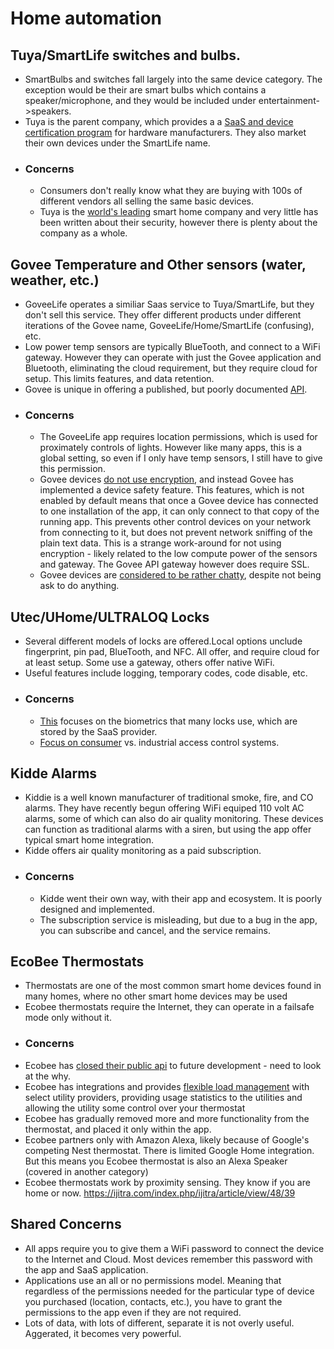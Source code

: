 # Home automation

## Tuya/SmartLife switches and bulbs.  
- SmartBulbs and switches fall largely into the same device category.  The exception would be their are smart bulbs which contains a speaker/microphone, and they would be included under entertainment->speakers.  
- Tuya is the parent company, which provides a a [SaaS and device certification program](https://www.tuya.com/platform/vas/works-with) for hardware manufacturers.  They also market their own devices under the SmartLife name.  
- ### Concerns
   - Consumers don't really know what they are buying with 100s of different vendors all selling the same basic devices. 
   - Tuya is the [world's leading](https://www.atlantis-press.com/proceedings/icssed-22/125973899) smart home company and very little has been written about their security, however there is plenty about the company as a whole.

## Govee Temperature and Other sensors (water, weather, etc.)
- GoveeLife operates a similiar Saas service to Tuya/SmartLife, but they don't sell this service.  They offer different products under different iterations of the Govee name, GoveeLife/Home/SmartLife (confusing), etc.  
- Low power temp sensors are typically BlueTooth, and connect to a WiFi gateway.  However they can operate with just the Govee application and Bluetooth, eliminating the cloud requirement, but they require cloud for setup.  This limits features, and data retention.
- Govee is unique in offering a published, but poorly documented [API](https://developer.govee.com/docs/getting-started).
- ### Concerns  
  - The GoveeLife app requires location permissions, which is used for proximately controls of lights.  However like many apps, this is a global setting, so even if I only have temp sensors, I still have to give this permission.
  - Govee devices [do not use encryption](https://community.home-assistant.io/t/security-concerns-with-govee-devices-seeking-solutions-and-alternatives-h5072-h5075/683314/2), and instead Govee has implemented a device safety feature.  This features, which is not enabled by default means that once a Govee device has connected to one installation of the app, it can only connect to that copy of the running app.  This prevents other control devices on your network from connecting to it, but does not prevent network sniffing of the plain text data.  This is a strange work-around for not using encryption - likely related to the low compute power of the sensors and gateway.  The Govee API gateway however does require SSL.
  - Govee devices are [considered to be rather chatty](https://hal.science/hal-04936304/), despite not being ask to do anything.  

## Utec/UHome/ULTRALOQ Locks
- Several different models of locks are offered.Local options unclude fingerprint, pin pad, BlueTooth, and NFC.  All offer, and require cloud for at least setup.  Some use a gateway, others offer native WiFi.
- Useful features include logging, temporary codes, code disable, etc.
- ### Concerns  
  - [This](https://ieeexplore.ieee.org/abstract/document/9537052) focuses on the biometrics that many locks use, which are stored by the SaaS provider.  
  - [Focus on consumer](https://dl.acm.org/doi/abs/10.1145/2897845.2897886)  vs. industrial access control systems.

## Kidde Alarms  
- Kiddie is a well known manufacturer of traditional smoke, fire, and CO alarms.  They have recently begun offering WiFi equiped 110 volt AC alarms, some of which can also do air quality monitoring.  These devices can function as traditional alarms with a siren, but using the app offer typical smart home integration.
- Kidde offers air quality monitoring as a paid subscription.  
- ### Concerns  
  - Kidde went their own way, with their app and ecosystem.  It is poorly designed and implemented. 
  - The subscription service is misleading, but due to a bug in the app, you can subscribe and cancel, and the service remains.

## EcoBee Thermostats  
- Thermostats are one of the most common smart home devices found in many homes, where no other smart home devices may be used
- Ecobee thermostats require the Internet, they can operate in a failsafe mode only without it. 
- ### Concerns  
- Ecobee has [closed their public api](https://www.ecobee.com/en-us/developers/) to future development - need to look at the why.
- Ecobee has integrations and provides [flexible load management](https://www.ecobee.com/en-us/utilities/) with select utility providers, providing usage statistics to the utilities and allowing the utility some control over your thermostat
- Ecobee has gradually removed more and more functionality from the thermostat, and placed it only within the app.
- Ecobee partners only with Amazon Alexa, likely because of Google's competing Nest thermostat.  There is limited Google Home integration.  But this means you Ecobee thermostat is also an Alexa Speaker (covered in another category)
 - Ecobee thermostats work by proximity sensing.  They know if you are home or now.
 https://ijitra.com/index.php/ijitra/article/view/48/39


## Shared Concerns  
- All apps require you to give them a WiFi password to connect the device to the Internet and Cloud.  Most devices remember this password with the app and SaaS application.  
- Applications use an all or no permissions model.  Meaning that regardless of the permissions needed for the particular type of device you purchased (location, contacts, etc.), you have to grant the permissions to the app even if they are not required.  
- Lots of data, with lots of different, separate it is not overly useful.  Aggerated, it becomes very powerful.  
